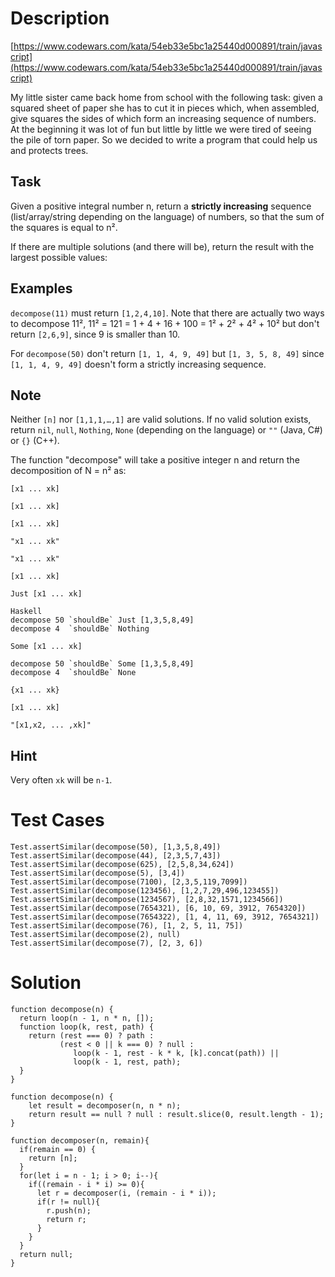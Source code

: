 # Description
[https://www.codewars.com/kata/54eb33e5bc1a25440d000891/train/javascript](https://www.codewars.com/kata/54eb33e5bc1a25440d000891/train/javascript)

My little sister came back home from school with the following task: given a squared sheet of paper she has to cut it in pieces which, when assembled, give squares the sides of which form an increasing sequence of numbers. At the beginning it was lot of fun but little by little we were tired of seeing the pile of torn paper. So we decided to write a program that could help us and protects trees.

## Task

Given a positive integral number n, return a **strictly increasing** sequence (list/array/string depending on the language) of numbers, so that the sum of the squares is equal to n².

If there are multiple solutions (and there will be), return the result with the largest possible values:

## Examples

`decompose(11)` must return `[1,2,4,10]`. Note that there are actually two ways to decompose 11², 11² = 121 = 1 + 4 + 16 + 100 = 1² + 2² + 4² + 10² but don't return `[2,6,9]`, since 9 is smaller than 10.

For `decompose(50)` don't return `[1, 1, 4, 9, 49]` but `[1, 3, 5, 8, 49]` since `[1, 1, 4, 9, 49]` doesn't form a strictly increasing sequence.

## Note

Neither `[n]` nor `[1,1,1,…,1]` are valid solutions. If no valid solution exists, return `nil`, `null`, `Nothing`, `None` (depending on the language) or `""` (Java, C#) or `{}` (C++).

The function "decompose" will take a positive integer n and return the decomposition of N = n² as:

    [x1 ... xk]

    [x1 ... xk]

    [x1 ... xk]

    "x1 ... xk"

    "x1 ... xk"

    [x1 ... xk]

    Just [x1 ... xk]

    Haskell
    decompose 50 `shouldBe` Just [1,3,5,8,49]
    decompose 4  `shouldBe` Nothing

    Some [x1 ... xk]

    decompose 50 `shouldBe` Some [1,3,5,8,49]
    decompose 4  `shouldBe` None

    {x1 ... xk}

    [x1 ... xk]

    "[x1,x2, ... ,xk]"

## Hint

Very often `xk` will be `n-1`.


# Test Cases

```
Test.assertSimilar(decompose(50), [1,3,5,8,49])
Test.assertSimilar(decompose(44), [2,3,5,7,43])
Test.assertSimilar(decompose(625), [2,5,8,34,624])
Test.assertSimilar(decompose(5), [3,4])
Test.assertSimilar(decompose(7100), [2,3,5,119,7099])
Test.assertSimilar(decompose(123456), [1,2,7,29,496,123455])
Test.assertSimilar(decompose(1234567), [2,8,32,1571,1234566])
Test.assertSimilar(decompose(7654321), [6, 10, 69, 3912, 7654320])
Test.assertSimilar(decompose(7654322), [1, 4, 11, 69, 3912, 7654321])
Test.assertSimilar(decompose(76), [1, 2, 5, 11, 75])
Test.assertSimilar(decompose(2), null)
Test.assertSimilar(decompose(7), [2, 3, 6])
```

# Solution

```
function decompose(n) {
  return loop(n - 1, n * n, []);
  function loop(k, rest, path) {
    return (rest === 0) ? path :
           (rest < 0 || k === 0) ? null :
              loop(k - 1, rest - k * k, [k].concat(path)) ||
              loop(k - 1, rest, path);
  }
}
```

```
function decompose(n) {
    let result = decomposer(n, n * n);
    return result == null ? null : result.slice(0, result.length - 1);
}

function decomposer(n, remain){
  if(remain == 0) {  
    return [n]; 
  }
  for(let i = n - 1; i > 0; i--){
    if((remain - i * i) >= 0){
      let r = decomposer(i, (remain - i * i));
      if(r != null){
        r.push(n);
        return r;
      }
    }
  }
  return null;
}
```